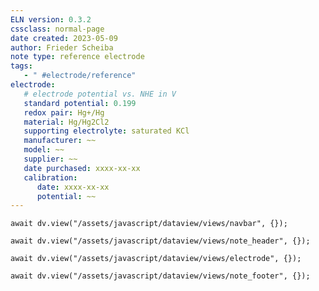 ```yaml
---
ELN version: 0.3.2
cssclass: normal-page
date created: 2023-05-09
author: Frieder Scheiba
note type: reference electrode
tags: 
   - " #electrode/reference"
electrode:
   # electrode potential vs. NHE in V
   standard potential: 0.199
   redox pair: Hg+/Hg
   material: Hg/Hg2Cl2
   supporting electrolyte: saturated KCl
   manufacturer: ~~
   model: ~~
   supplier: ~~
   date purchased: xxxx-xx-xx
   calibration:
      date: xxxx-xx-xx
      potential: ~~ 
---
```


```dataviewjs
await dv.view("/assets/javascript/dataview/views/navbar", {});
```

```dataviewjs
await dv.view("/assets/javascript/dataview/views/note_header", {});
```

```dataviewjs
await dv.view("/assets/javascript/dataview/views/electrode", {});
```

```dataviewjs
await dv.view("/assets/javascript/dataview/views/note_footer", {});
```
